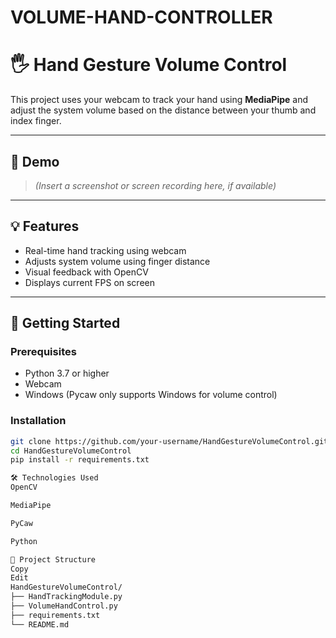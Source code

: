 ﻿# VOLUME-HAND-CONTROLLER
# 🖐️ Hand Gesture Volume Control

This project uses your webcam to track your hand using **MediaPipe** and adjust the system volume based on the distance between your thumb and index finger.

---

## 📸 Demo

> _(Insert a screenshot or screen recording here, if available)_

---

## 💡 Features

- Real-time hand tracking using webcam
- Adjusts system volume using finger distance
- Visual feedback with OpenCV
- Displays current FPS on screen

---

## 🚀 Getting Started

### Prerequisites

- Python 3.7 or higher
- Webcam
- Windows (Pycaw only supports Windows for volume control)

### Installation

```bash
git clone https://github.com/your-username/HandGestureVolumeControl.git
cd HandGestureVolumeControl
pip install -r requirements.txt

🛠️ Technologies Used
OpenCV

MediaPipe

PyCaw

Python

📂 Project Structure
Copy
Edit
HandGestureVolumeControl/
├── HandTrackingModule.py
├── VolumeHandControl.py
├── requirements.txt
└── README.md
